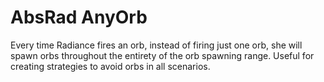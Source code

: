 # AbsRad AnyOrb

Every time Radiance fires an orb, instead of firing just one orb, she will spawn orbs throughout the entirety of the orb spawning range. Useful for creating strategies to avoid orbs in all scenarios.